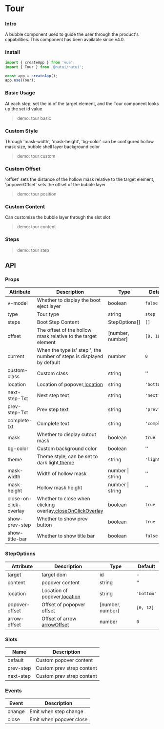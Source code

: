# Tour

### Intro

A bubble component used to guide the user through the product's capabilities. This component has been available since v4.0.

### Install

```js
import { createApp } from 'vue';
import { Tour } from '@nutui/nutui';

const app = createApp();
app.use(Tour);
```

### Basic Usage

At each step, set the id of the target element, and the Tour component looks up the set id value

> demo: tour basic

### Custom Style

Through 'mask-width', 'mask-height', 'bg-color' can be configured hollow mask size, bubble shell layer background color

> demo: tour custom

### Custom Offset

'offset' sets the distance of the hollow mask relative to the target element, 'popoverOffset' sets the offset of the bubble layer

> demo: tour position

### Custom Content

Can customize the bubble layer through the slot slot

> demo: tour content

### Steps

> demo: tour step

## API

### Props

| Attribute | Description | Type | Default |
| --- | --- | --- | --- |
| v-model | Whether to display the boot eject layer | boolean | `false` |
| type | Tour type | string | `step` |
| steps | Boot Step Content | StepOptions[] | `[]` |
| offset | The offset of the hollow mask relative to the target element | [number, number] | `[8, 10]` |
| current | When the type is' step ', the number of steps is displayed by default | number | `0` |
| custom-class | Custom class | string | '' |
| location | Location of popover,[location](https://nutui.jd.com/#/zh-CN/component/popover) | string | `'bottom'` |
| next-step-Txt | Next step text | string | `'next'` |
| prev-step-Txt | Prev step text | string | `'prev' ` |
| complete-txt | Complete text | string | `'complete'` |
| mask | Whether to display cutout mask | boolean | `true` |
| bg-color | Custom background color | boolean | '' |
| theme | Theme style, can be set to dark light,[theme](https://nutui.jd.com/#/zh-CN/component/popover) | string | `'light'` |
| mask-width | Width of hollow mask | number \| string | '' |
| mask-height | Hollow mask height | number \| string | '' |
| close-on-click-overlay | Whether to close when clicking overlay,[closeOnClickOverlay](https://nutui.jd.com/#/zh-CN/component/popover) | boolean | `true` |
| show-prev-step | Whether to show prev button | boolean | `true` |
| show-title-bar | Whether to show title bar | boolean | `false` |

### StepOptions

| Attribute | Description | Type | Default |
| --- | --- | --- | --- |
| target | target dom | id | - |
| content | popover content | string | '' |
| location | Location of popover,[location](https://nutui.jd.com/#/zh-CN/component/popover) | string | `'bottom'` |
| popover-offset | Offset of popopver [offset](https://nutui.jd.com/#/zh-CN/component/popover) | [number, number] | `[0, 12]` |
| arrow-offset | Offset of arrow [arrowOffset](https://nutui.jd.com/#/zh-CN/component/popover) | number | `0` |

### Slots

| Name | Description |
| --- | --- |
| default | Custom popover content |
| prev-step | Custom prev strep content |
| next-step | Custom prev strep content |

### Events

| Event | Description |
| --- | --- |
| change | Emit when step change |
| close | Emit when popover close |
